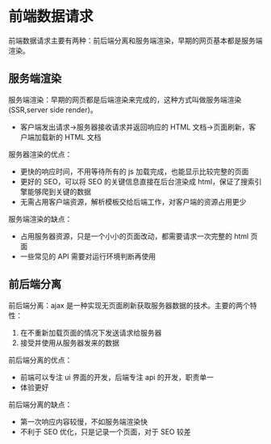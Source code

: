 # 前端数据请求

前端数据请求主要有两种：前后端分离和服务端渲染，早期的网页基本都是服务端渲染。

## 服务端渲染

服务端渲染：早期的网页都是后端渲染来完成的，这种方式叫做服务端渲染(SSR,server side render)。

- 客户端发出请求->服务器接收请求并返回响应的 HTML 文档->页面刷新，客户端加载新的 HTML 文档

服务器渲染的优点：

- 更快的响应时间，不用等待所有的 js 加载完成，也能显示比较完整的页面
- 更好的 SEO，可以将 SEO 的关键信息直接在后台渲染成 html，保证了搜索引擎能够爬到关键的数据
- 无需占用客户端资源，解析模板交给后端工作，对客户端的资源占用更少

服务端渲染的缺点：

- 占用服务器资源，只是一个小小的页面改动，都需要请求一次完整的 html 页面
- 一些常见的 API 需要对运行环境判断再使用

## 前后端分离

前后端分离：ajax 是一种实现无页面刷新获取服务器数据的技术。主要的两个特性：

1. 在不重新加载页面的情况下发送请求给服务器
2. 接受并使用从服务器发来的数据

前后端分离的优点：

- 前端可以专注 ui 界面的开发，后端专注 api 的开发，职责单一
- 体验更好

前后端分离的缺点：

- 第一次响应内容较慢，不如服务端渲染快
- 不利于 SEO 优化，只是记录一个页面，对于 SEO 较差
